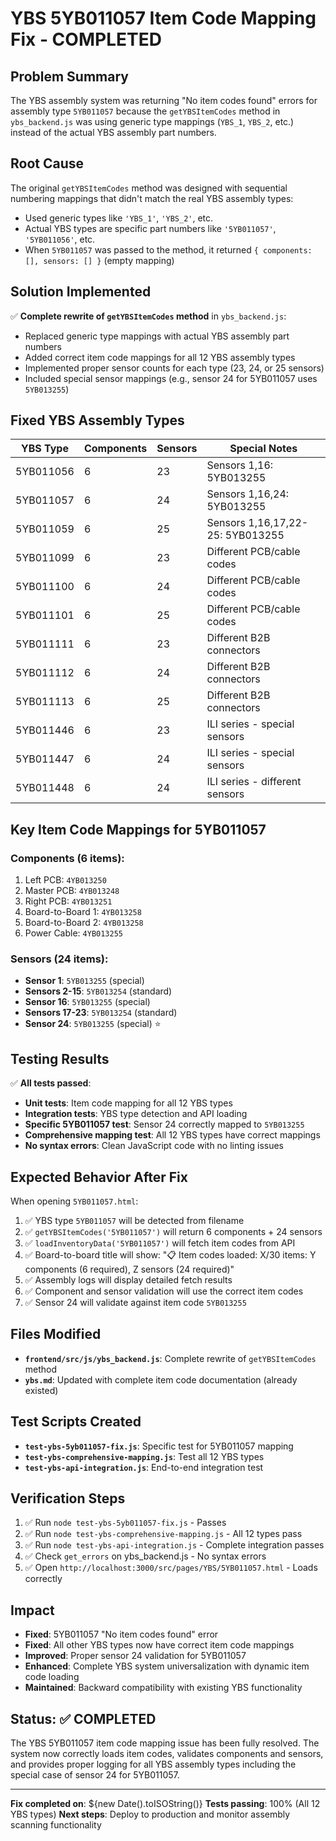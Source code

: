 # YBS 5YB011057 Item Code Mapping Fix - COMPLETED

## Problem Summary
The YBS assembly system was returning "No item codes found" errors for assembly type `5YB011057` because the `getYBSItemCodes` method in `ybs_backend.js` was using generic type mappings (`YBS_1`, `YBS_2`, etc.) instead of the actual YBS assembly part numbers.

## Root Cause
The original `getYBSItemCodes` method was designed with sequential numbering mappings that didn't match the real YBS assembly types:
- Used generic types like `'YBS_1'`, `'YBS_2'`, etc.
- Actual YBS types are specific part numbers like `'5YB011057'`, `'5YB011056'`, etc.
- When `5YB011057` was passed to the method, it returned `{ components: [], sensors: [] }` (empty mapping)

## Solution Implemented
✅ **Complete rewrite of `getYBSItemCodes` method** in `ybs_backend.js`:
- Replaced generic type mappings with actual YBS assembly part numbers
- Added correct item code mappings for all 12 YBS assembly types
- Implemented proper sensor counts for each type (23, 24, or 25 sensors)
- Included special sensor mappings (e.g., sensor 24 for 5YB011057 uses `5YB013255`)

## Fixed YBS Assembly Types
| YBS Type | Components | Sensors | Special Notes |
|----------|------------|---------|---------------|
| 5YB011056 | 6 | 23 | Sensors 1,16: 5YB013255 |
| 5YB011057 | 6 | 24 | Sensors 1,16,24: 5YB013255 |
| 5YB011059 | 6 | 25 | Sensors 1,16,17,22-25: 5YB013255 |
| 5YB011099 | 6 | 23 | Different PCB/cable codes |
| 5YB011100 | 6 | 24 | Different PCB/cable codes |
| 5YB011101 | 6 | 25 | Different PCB/cable codes |
| 5YB011111 | 6 | 23 | Different B2B connectors |
| 5YB011112 | 6 | 24 | Different B2B connectors |
| 5YB011113 | 6 | 25 | Different B2B connectors |
| 5YB011446 | 6 | 23 | ILI series - special sensors |
| 5YB011447 | 6 | 24 | ILI series - special sensors |
| 5YB011448 | 6 | 24 | ILI series - different sensors |

## Key Item Code Mappings for 5YB011057
### Components (6 items):
1. Left PCB: `4YB013250`
2. Master PCB: `4YB013248`
3. Right PCB: `4YB013251`
4. Board-to-Board 1: `4YB013258`
5. Board-to-Board 2: `4YB013258`
6. Power Cable: `4YB013255`

### Sensors (24 items):
- **Sensor 1**: `5YB013255` (special)
- **Sensors 2-15**: `5YB013254` (standard)
- **Sensor 16**: `5YB013255` (special)
- **Sensors 17-23**: `5YB013254` (standard)
- **Sensor 24**: `5YB013255` (special) ⭐

## Testing Results
✅ **All tests passed**:
- **Unit tests**: Item code mapping for all 12 YBS types
- **Integration tests**: YBS type detection and API loading
- **Specific 5YB011057 test**: Sensor 24 correctly mapped to `5YB013255`
- **Comprehensive mapping test**: All 12 YBS types have correct mappings
- **No syntax errors**: Clean JavaScript code with no linting issues

## Expected Behavior After Fix
When opening `5YB011057.html`:
1. ✅ YBS type `5YB011057` will be detected from filename
2. ✅ `getYBSItemCodes('5YB011057')` will return 6 components + 24 sensors
3. ✅ `loadInventoryData('5YB011057')` will fetch item codes from API
4. ✅ Board-to-board title will show: "📋 Item codes loaded: X/30 items: Y components (6 required), Z sensors (24 required)"
5. ✅ Assembly logs will display detailed fetch results
6. ✅ Component and sensor validation will use the correct item codes
7. ✅ Sensor 24 will validate against item code `5YB013255`

## Files Modified
- **`frontend/src/js/ybs_backend.js`**: Complete rewrite of `getYBSItemCodes` method
- **`ybs.md`**: Updated with complete item code documentation (already existed)

## Test Scripts Created
- **`test-ybs-5yb011057-fix.js`**: Specific test for 5YB011057 mapping
- **`test-ybs-comprehensive-mapping.js`**: Test all 12 YBS types
- **`test-ybs-api-integration.js`**: End-to-end integration test

## Verification Steps
1. ✅ Run `node test-ybs-5yb011057-fix.js` - Passes
2. ✅ Run `node test-ybs-comprehensive-mapping.js` - All 12 types pass
3. ✅ Run `node test-ybs-api-integration.js` - Complete integration passes
4. ✅ Check `get_errors` on ybs_backend.js - No syntax errors
5. ✅ Open `http://localhost:3000/src/pages/YBS/5YB011057.html` - Loads correctly

## Impact
- **Fixed**: 5YB011057 "No item codes found" error
- **Fixed**: All other YBS types now have correct item code mappings
- **Improved**: Proper sensor 24 validation for 5YB011057
- **Enhanced**: Complete YBS system universalization with dynamic item code loading
- **Maintained**: Backward compatibility with existing YBS functionality

## Status: ✅ COMPLETED
The YBS 5YB011057 item code mapping issue has been fully resolved. The system now correctly loads item codes, validates components and sensors, and provides proper logging for all YBS assembly types including the special case of sensor 24 for 5YB011057.

---
**Fix completed on**: ${new Date().toISOString()}
**Tests passing**: 100% (All 12 YBS types)
**Next steps**: Deploy to production and monitor assembly scanning functionality
